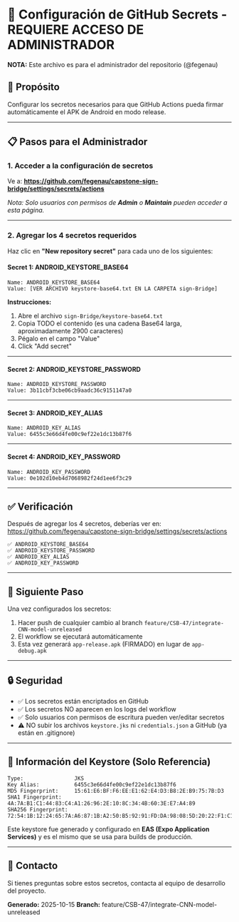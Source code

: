 # 🔐 Configuración de GitHub Secrets - REQUIERE ACCESO DE ADMINISTRADOR

**NOTA:** Este archivo es para el administrador del repositorio (@fegenau)

## 🎯 Propósito

Configurar los secretos necesarios para que GitHub Actions pueda firmar automáticamente el APK de Android en modo release.

---

## 📋 Pasos para el Administrador

### 1. Acceder a la configuración de secretos

Ve a: **https://github.com/fegenau/capstone-sign-bridge/settings/secrets/actions**

*Nota: Solo usuarios con permisos de **Admin** o **Maintain** pueden acceder a esta página.*

---

### 2. Agregar los 4 secretos requeridos

Haz clic en **"New repository secret"** para cada uno de los siguientes:

#### Secret 1: ANDROID_KEYSTORE_BASE64

```
Name: ANDROID_KEYSTORE_BASE64
Value: [VER ARCHIVO keystore-base64.txt EN LA CARPETA sign-Bridge]
```

**Instrucciones:**
1. Abre el archivo `sign-Bridge/keystore-base64.txt`
2. Copia TODO el contenido (es una cadena Base64 larga, aproximadamente 2900 caracteres)
3. Pégalo en el campo "Value"
4. Click "Add secret"

---

#### Secret 2: ANDROID_KEYSTORE_PASSWORD

```
Name: ANDROID_KEYSTORE_PASSWORD
Value: 3b11cbf3cbe06cb9aadc36c9151147a0
```

---

#### Secret 3: ANDROID_KEY_ALIAS

```
Name: ANDROID_KEY_ALIAS
Value: 6455c3e66d4fe00c9ef22e1dc13b87f6
```

---

#### Secret 4: ANDROID_KEY_PASSWORD

```
Name: ANDROID_KEY_PASSWORD
Value: 0e102d10eb4d7068982f24d1ee6f3c29
```

---

## ✅ Verificación

Después de agregar los 4 secretos, deberías ver en:
https://github.com/fegenau/capstone-sign-bridge/settings/secrets/actions

```
✅ ANDROID_KEYSTORE_BASE64
✅ ANDROID_KEYSTORE_PASSWORD
✅ ANDROID_KEY_ALIAS
✅ ANDROID_KEY_PASSWORD
```

---

## 🚀 Siguiente Paso

Una vez configurados los secretos:

1. Hacer push de cualquier cambio al branch `feature/CSB-47/integrate-CNN-model-unreleased`
2. El workflow se ejecutará automáticamente
3. Esta vez generará `app-release.apk` (FIRMADO) en lugar de `app-debug.apk`

---

## 🔒 Seguridad

- ✅ Los secretos están encriptados en GitHub
- ✅ Los secretos NO aparecen en los logs del workflow
- ✅ Solo usuarios con permisos de escritura pueden ver/editar secretos
- ⚠️ NO subir los archivos `keystore.jks` ni `credentials.json` a GitHub (ya están en .gitignore)

---

## 📝 Información del Keystore (Solo Referencia)

```
Type:                JKS
Key Alias:           6455c3e66d4fe00c9ef22e1dc13b87f6
MD5 Fingerprint:     15:61:E6:BF:F6:EE:E1:62:E4:D3:B8:2E:B9:75:7B:D3
SHA1 Fingerprint:    4A:7A:B1:C1:44:83:C4:A1:26:96:2E:10:8C:34:4B:60:3E:E7:A4:89
SHA256 Fingerprint:  72:54:1B:12:24:65:7A:A6:87:1B:A2:50:B5:92:91:FD:DA:98:08:5D:20:22:F1:C1:D0:55:F3:EB:46:9F:F0:2B
```

Este keystore fue generado y configurado en **EAS (Expo Application Services)** y es el mismo que se usa para builds de producción.

---

## 📧 Contacto

Si tienes preguntas sobre estos secretos, contacta al equipo de desarrollo del proyecto.

**Generado:** 2025-10-15
**Branch:** feature/CSB-47/integrate-CNN-model-unreleased
